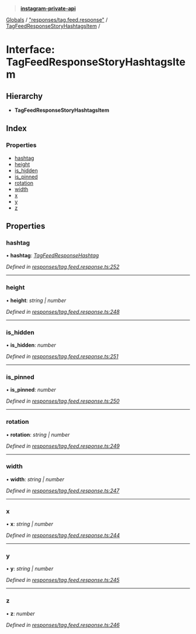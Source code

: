 > **[instagram-private-api](../README.md)**

[Globals](../README.md) / ["responses/tag.feed.response"](../modules/_responses_tag_feed_response_.md) / [TagFeedResponseStoryHashtagsItem](_responses_tag_feed_response_.tagfeedresponsestoryhashtagsitem.md) /

# Interface: TagFeedResponseStoryHashtagsItem

## Hierarchy

* **TagFeedResponseStoryHashtagsItem**

## Index

### Properties

* [hashtag](_responses_tag_feed_response_.tagfeedresponsestoryhashtagsitem.md#hashtag)
* [height](_responses_tag_feed_response_.tagfeedresponsestoryhashtagsitem.md#height)
* [is_hidden](_responses_tag_feed_response_.tagfeedresponsestoryhashtagsitem.md#is_hidden)
* [is_pinned](_responses_tag_feed_response_.tagfeedresponsestoryhashtagsitem.md#is_pinned)
* [rotation](_responses_tag_feed_response_.tagfeedresponsestoryhashtagsitem.md#rotation)
* [width](_responses_tag_feed_response_.tagfeedresponsestoryhashtagsitem.md#width)
* [x](_responses_tag_feed_response_.tagfeedresponsestoryhashtagsitem.md#x)
* [y](_responses_tag_feed_response_.tagfeedresponsestoryhashtagsitem.md#y)
* [z](_responses_tag_feed_response_.tagfeedresponsestoryhashtagsitem.md#z)

## Properties

###  hashtag

• **hashtag**: *[TagFeedResponseHashtag](_responses_tag_feed_response_.tagfeedresponsehashtag.md)*

*Defined in [responses/tag.feed.response.ts:252](https://github.com/dilame/instagram-private-api/blob/e9c516c/src/responses/tag.feed.response.ts#L252)*

___

###  height

• **height**: *string | number*

*Defined in [responses/tag.feed.response.ts:248](https://github.com/dilame/instagram-private-api/blob/e9c516c/src/responses/tag.feed.response.ts#L248)*

___

###  is_hidden

• **is_hidden**: *number*

*Defined in [responses/tag.feed.response.ts:251](https://github.com/dilame/instagram-private-api/blob/e9c516c/src/responses/tag.feed.response.ts#L251)*

___

###  is_pinned

• **is_pinned**: *number*

*Defined in [responses/tag.feed.response.ts:250](https://github.com/dilame/instagram-private-api/blob/e9c516c/src/responses/tag.feed.response.ts#L250)*

___

###  rotation

• **rotation**: *string | number*

*Defined in [responses/tag.feed.response.ts:249](https://github.com/dilame/instagram-private-api/blob/e9c516c/src/responses/tag.feed.response.ts#L249)*

___

###  width

• **width**: *string | number*

*Defined in [responses/tag.feed.response.ts:247](https://github.com/dilame/instagram-private-api/blob/e9c516c/src/responses/tag.feed.response.ts#L247)*

___

###  x

• **x**: *string | number*

*Defined in [responses/tag.feed.response.ts:244](https://github.com/dilame/instagram-private-api/blob/e9c516c/src/responses/tag.feed.response.ts#L244)*

___

###  y

• **y**: *string | number*

*Defined in [responses/tag.feed.response.ts:245](https://github.com/dilame/instagram-private-api/blob/e9c516c/src/responses/tag.feed.response.ts#L245)*

___

###  z

• **z**: *number*

*Defined in [responses/tag.feed.response.ts:246](https://github.com/dilame/instagram-private-api/blob/e9c516c/src/responses/tag.feed.response.ts#L246)*